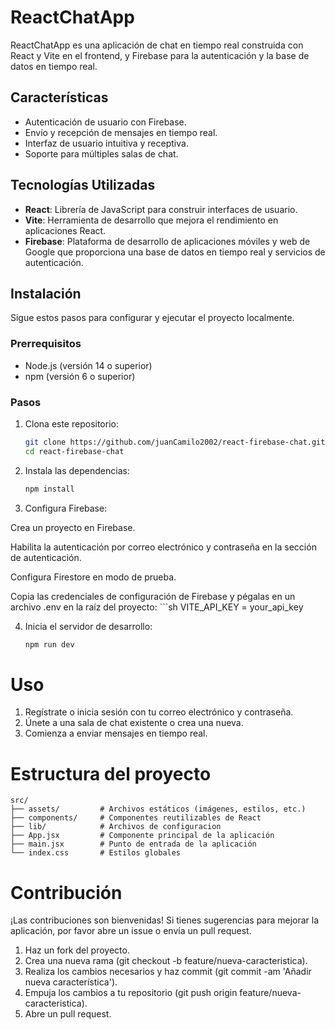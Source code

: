 # ReactChatApp

ReactChatApp es una aplicación de chat en tiempo real construida con React y Vite en el frontend, y Firebase para la autenticación y la base de datos en tiempo real.

## Características

- Autenticación de usuario con Firebase.
- Envío y recepción de mensajes en tiempo real.
- Interfaz de usuario intuitiva y receptiva.
- Soporte para múltiples salas de chat.

## Tecnologías Utilizadas

- **React**: Librería de JavaScript para construir interfaces de usuario.
- **Vite**: Herramienta de desarrollo que mejora el rendimiento en aplicaciones React.
- **Firebase**: Plataforma de desarrollo de aplicaciones móviles y web de Google que proporciona una base de datos en tiempo real y servicios de autenticación.

## Instalación

Sigue estos pasos para configurar y ejecutar el proyecto localmente.

### Prerrequisitos

- Node.js (versión 14 o superior)
- npm (versión 6 o superior)

### Pasos

1. Clona este repositorio:

   ```sh
   git clone https://github.com/juanCamilo2002/react-firebase-chat.git
   cd react-firebase-chat
2. Instala las dependencias:
    ```sh
    npm install

3. Configura Firebase:

Crea un proyecto en Firebase.

Habilita la autenticación por correo electrónico y contraseña en la sección de autenticación.

Configura Firestore en modo de prueba.

Copia las credenciales de configuración de Firebase y pégalas en un archivo .env en la raíz del proyecto:
    ```sh
    VITE_API_KEY = your_api_key

4. Inicia el servidor de desarrollo:
    ```sh
    npm run dev

# Uso
1. Regístrate o inicia sesión con tu correo electrónico y contraseña.
2. Únete a una sala de chat existente o crea una nueva.
3. Comienza a enviar mensajes en tiempo real.  

# Estructura del proyecto
    src/
    ├── assets/         # Archivos estáticos (imágenes, estilos, etc.)
    ├── components/     # Componentes reutilizables de React
    ├── lib/            # Archivos de configuracion
    ├── App.jsx         # Componente principal de la aplicación
    ├── main.jsx        # Punto de entrada de la aplicación
    └── index.css       # Estilos globales

# Contribución
¡Las contribuciones son bienvenidas! Si tienes sugerencias para mejorar la aplicación, por favor abre un issue o envía un pull request.

1. Haz un fork del proyecto.
2. Crea una nueva rama (git checkout -b feature/nueva-caracteristica).
3. Realiza los cambios necesarios y haz commit (git commit -am 'Añadir nueva característica').
4. Empuja los cambios a tu repositorio (git push origin feature/nueva-caracteristica).
5. Abre un pull request.